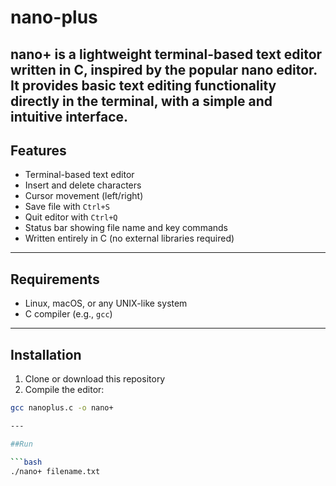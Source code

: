 # nano-plus
nano+ is a lightweight terminal-based text editor written in C, inspired by the popular nano editor. It provides basic text editing functionality directly in the terminal, with a simple and intuitive interface.
---

## Features

- Terminal-based text editor
- Insert and delete characters
- Cursor movement (left/right)
- Save file with `Ctrl+S`
- Quit editor with `Ctrl+Q`
- Status bar showing file name and key commands
- Written entirely in C (no external libraries required)

---

## Requirements

- Linux, macOS, or any UNIX-like system
- C compiler (e.g., `gcc`)

---

## Installation

1. Clone or download this repository
2. Compile the editor:

```bash
gcc nanoplus.c -o nano+

---

##Run

```bash
./nano+ filename.txt
